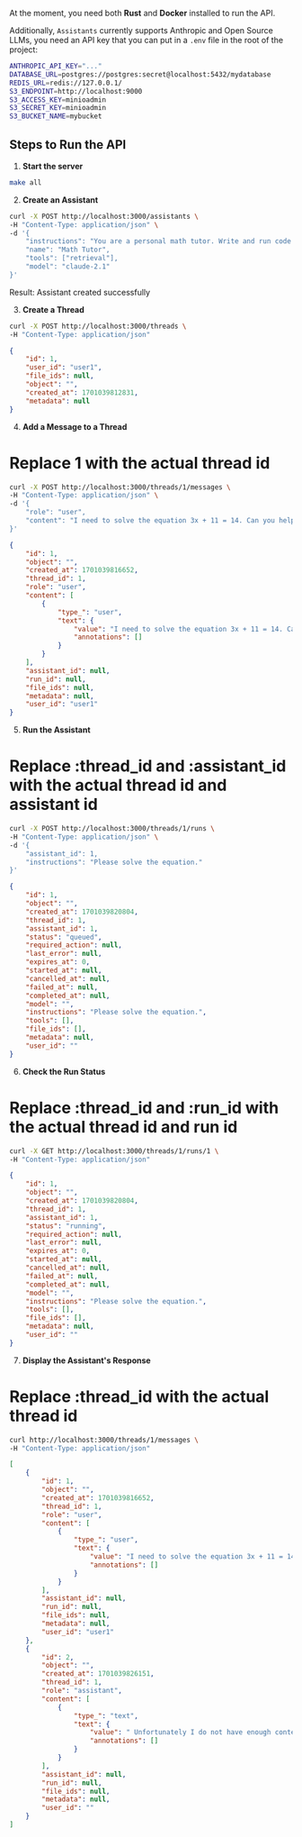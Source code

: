 

At the moment, you need both **Rust** and **Docker** installed to run the API.

Additionally, `Assistants` currently supports Anthropic and Open Source LLMs, you need an API key that you can put in a `.env` file in the root of the project:

```bash
ANTHROPIC_API_KEY="..."
DATABASE_URL=postgres://postgres:secret@localhost:5432/mydatabase
REDIS_URL=redis://127.0.0.1/
S3_ENDPOINT=http://localhost:9000
S3_ACCESS_KEY=minioadmin
S3_SECRET_KEY=minioadmin
S3_BUCKET_NAME=mybucket
```

## Steps to Run the API

1. **Start the server**

```bash
make all
```

2. **Create an Assistant** 

```bash
curl -X POST http://localhost:3000/assistants \
-H "Content-Type: application/json" \
-d '{
    "instructions": "You are a personal math tutor. Write and run code to answer math questions.",
    "name": "Math Tutor",
    "tools": ["retrieval"],
    "model": "claude-2.1"
}'
```
Result: Assistant created successfully

3. **Create a Thread**

```bash
curl -X POST http://localhost:3000/threads \
-H "Content-Type: application/json"
```
```json
{
    "id": 1,
    "user_id": "user1",
    "file_ids": null,
    "object": "",
    "created_at": 1701039812831,
    "metadata": null
}
```
4. **Add a Message to a Thread**
# Replace 1 with the actual thread id

```bash
curl -X POST http://localhost:3000/threads/1/messages \
-H "Content-Type: application/json" \
-d '{
    "role": "user",
    "content": "I need to solve the equation 3x + 11 = 14. Can you help me?"
}'
```
```json
{
    "id": 1,
    "object": "",
    "created_at": 1701039816652,
    "thread_id": 1,
    "role": "user",
    "content": [
        {
            "type_": "user",
            "text": {
                "value": "I need to solve the equation 3x + 11 = 14. Can you help me?",
                "annotations": []
            }
        }
    ],
    "assistant_id": null,
    "run_id": null,
    "file_ids": null,
    "metadata": null,
    "user_id": "user1"
}
```
5. **Run the Assistant**
# Replace :thread_id and :assistant_id with the actual thread id and assistant id

```bash
curl -X POST http://localhost:3000/threads/1/runs \
-H "Content-Type: application/json" \
-d '{
    "assistant_id": 1,
    "instructions": "Please solve the equation."
}'
```
```json
{
    "id": 1,
    "object": "",
    "created_at": 1701039820804,
    "thread_id": 1,
    "assistant_id": 1,
    "status": "queued",
    "required_action": null,
    "last_error": null,
    "expires_at": 0,
    "started_at": null,
    "cancelled_at": null,
    "failed_at": null,
    "completed_at": null,
    "model": "",
    "instructions": "Please solve the equation.",
    "tools": [],
    "file_ids": [],
    "metadata": null,
    "user_id": ""
}
```
6. **Check the Run Status**
# Replace :thread_id and :run_id with the actual thread id and run id

```bash
curl -X GET http://localhost:3000/threads/1/runs/1 \
-H "Content-Type: application/json"
```
```json
{
    "id": 1,
    "object": "",
    "created_at": 1701039820804,
    "thread_id": 1,
    "assistant_id": 1,
    "status": "running",
    "required_action": null,
    "last_error": null,
    "expires_at": 0,
    "started_at": null,
    "cancelled_at": null,
    "failed_at": null,
    "completed_at": null,
    "model": "",
    "instructions": "Please solve the equation.",
    "tools": [],
    "file_ids": [],
    "metadata": null,
    "user_id": ""
}
```
7. **Display the Assistant's Response**
# Replace :thread_id with the actual thread id

```bash
curl http://localhost:3000/threads/1/messages \
-H "Content-Type: application/json"
```
```json
[
    {
        "id": 1,
        "object": "",
        "created_at": 1701039816652,
        "thread_id": 1,
        "role": "user",
        "content": [
            {
                "type_": "user",
                "text": {
                    "value": "I need to solve the equation 3x + 11 = 14. Can you help me?",
                    "annotations": []
                }
            }
        ],
        "assistant_id": null,
        "run_id": null,
        "file_ids": null,
        "metadata": null,
        "user_id": "user1"
    },
    {
        "id": 2,
        "object": "",
        "created_at": 1701039826151,
        "thread_id": 1,
        "role": "assistant",
        "content": [
            {
                "type_": "text",
                "text": {
                    "value": " Unfortunately I do not have enough context to solve the equation. Please provide the full equation you would like me to solve, and I will do my best to assist you in solving it. Some examples of helpful context that would allow me to solve an equation are:\n\n- Specifying the full equation, including all variables, numbers, and mathematical operators (+, - , /, , =, etc)\n- Providing any constraints or requirements on the variables\n- Specifying the desired form of the solution",
                    "annotations": []
                }
            }
        ],
        "assistant_id": null,
        "run_id": null,
        "file_ids": null,
        "metadata": null,
        "user_id": ""
    }
]
```